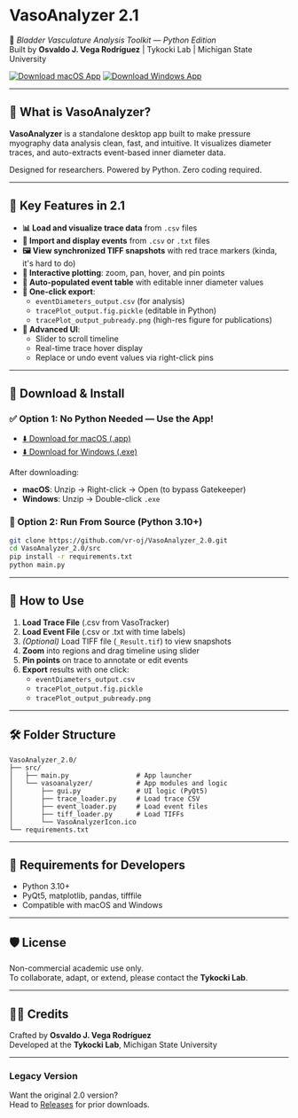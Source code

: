 # VasoAnalyzer 2.1

🧪 *Bladder Vasculature Analysis Toolkit — Python Edition*  
Built by **Osvaldo J. Vega Rodríguez** | Tykocki Lab | Michigan State University

[![Download macOS App](https://img.shields.io/badge/Download-macOS-blue?logo=apple&style=for-the-badge)](https://github.com/vr-oj/VasoAnalyzer_2.0/releases/download/v2.1/VasoAnalyzer_2.1.for.macOS.zip)
[![Download Windows App](https://img.shields.io/badge/Download-Windows-blue?logo=windows&style=for-the-badge)](https://github.com/vr-oj/VasoAnalyzer_2.0/releases/download/v2.1/VasoAnalyzer_2.1.for.Windows.zip)

---

## 🌟 What is VasoAnalyzer?

**VasoAnalyzer** is a standalone desktop app built to make pressure myography data analysis clean, fast, and intuitive. It visualizes diameter traces, and auto-extracts event-based inner diameter data.

Designed for researchers. Powered by Python. Zero coding required.

---

## 🧰 Key Features in 2.1

- **📊 Load and visualize trace data** from `.csv` files
- **📍 Import and display events** from `.csv` or `.txt` files
- **🖼️ View synchronized TIFF snapshots** with red trace markers (kinda, it's hard to do)
- **🧠 Interactive plotting**: zoom, pan, hover, and pin points
- **📏 Auto-populated event table** with editable inner diameter values
- **🔄 One-click export**:
  - `eventDiameters_output.csv` (for analysis)
  - `tracePlot_output.fig.pickle` (editable in Python)
  - `tracePlot_output_pubready.png` (high-res figure for publications)
- **🧠 Advanced UI**:
  - Slider to scroll timeline
  - Real-time trace hover display
  - Replace or undo event values via right-click pins

---

## 🚀 Download & Install

### ✅ Option 1: No Python Needed — Use the App!

- [⬇️ Download for macOS (.app)](https://github.com/vr-oj/VasoAnalyzer_2.0/releases/download/v2.1/VasoAnalyzer_2.1.for.macOS.zip)
- [⬇️ Download for Windows (.exe)](https://github.com/vr-oj/VasoAnalyzer_2.0/releases/download/v2.1/VasoAnalyzer_2.1.for.Windows.zip)

After downloading:
- **macOS**: Unzip → Right-click → Open (to bypass Gatekeeper)
- **Windows**: Unzip → Double-click `.exe`

### 🧪 Option 2: Run From Source (Python 3.10+)

```bash
git clone https://github.com/vr-oj/VasoAnalyzer_2.0.git
cd VasoAnalyzer_2.0/src
pip install -r requirements.txt
python main.py
```

---

## 👟 How to Use

1. **Load Trace File** (.csv from VasoTracker)
2. **Load Event File** (.csv or .txt with time labels)
3. *(Optional)* Load TIFF file (`_Result.tif`) to view snapshots
4. **Zoom** into regions and drag timeline using slider
5. **Pin points** on trace to annotate or edit events
6. **Export** results with one click:
   - `eventDiameters_output.csv`
   - `tracePlot_output.fig.pickle`
   - `tracePlot_output_pubready.png`

---

## 🛠️ Folder Structure

```
VasoAnalyzer_2.0/
├── src/
│   ├── main.py                 # App launcher
│   └── vasoanalyzer/           # App modules and logic
│       ├── gui.py              # UI logic (PyQt5)
│       ├── trace_loader.py     # Load trace CSV
│       ├── event_loader.py     # Load event files
│       ├── tiff_loader.py      # Load TIFFs
│       └── VasoAnalyzerIcon.ico
└── requirements.txt
```

---

## 🧪 Requirements for Developers

- Python 3.10+
- PyQt5, matplotlib, pandas, tifffile
- Compatible with macOS and Windows

---

## 🛡️ License

Non-commercial academic use only.  
To collaborate, adapt, or extend, please contact the **Tykocki Lab**.

---

## 👨‍🔬 Credits

Crafted by **Osvaldo J. Vega Rodríguez**  
Developed at the **Tykocki Lab**, Michigan State University

---

### Legacy Version

Want the original 2.0 version?  
Head to [Releases](https://github.com/vr-oj/VasoAnalyzer_2.0/releases/tag/v2.0.0) for prior downloads.
